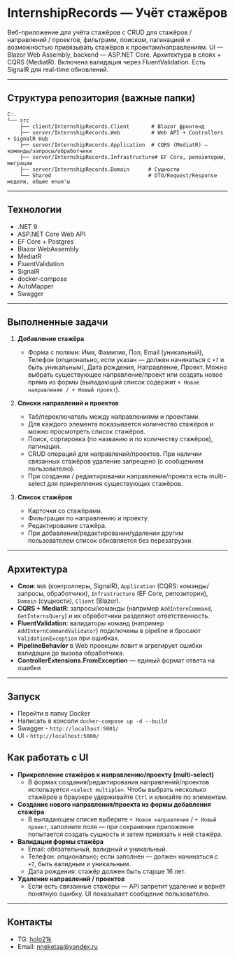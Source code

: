 # InternshipRecords — Учёт стажёров

Веб-приложение для учёта стажёров с CRUD для стажёров / направлений / проектов, фильтрами, поиском, пагинацией и возможностью привязывать стажёров к проектам/направлениям. UI — Blazor Web Assembly, backend — ASP.NET Core. Архитектура в слоях + CQRS (MediatR). Включена валидация через FluentValidation. Есть SignalR для real-time обновлений.

---

## Структура репозитория (важные папки)

```
C:.
└── src
    ├── client/InternshipRecords.Client       # Blazor фронтенд
    ├── server/InternshipRecords.Web          # Web API + Controllers + SignalR Hub
    ├── server/InternshipRecords.Application  # CQRS (MediatR) — команды/запросы/обработчики
    ├── server/InternshipRecords.Infrastructure# EF Core, репозитории, миграции
    ├── server/InternshipRecords.Domain      # Сущности
    └── Shared                               # DTO/Request/Response модели, общие enum'ы
```

---

## Технологии

* .NET 9
* ASP.NET Core Web API
* EF Core + Postgres
* Blazor WebAssembly
* MediatR
* FluentValidation
* SignalR
* docker-compose
* AutoMapper
* Swagger

---

## Выполненные задачи

1. **Добавление стажёра**
   * Форма с полями: Имя, Фамилия, Пол, Email (уникальный), Телефон (опционально, если указан — должен начинаться с `+7` и быть уникальным), Дата рождения, Направление, Проект.
   Можно выбрать существующее направление/проект или создать новое прямо из формы (выпадающий список содержит `+ Новое направление / + Новый проект`).

2. **Списки направлений и проектов**

   * Таб/переключатель между направлениями и проектами.
   * Для каждого элемента показывается количество стажёров и можно просмотреть список стажёров.
   * Поиск, сортировка (по названию и по количеству стажёров), пагинация.
   * CRUD операций для направлений/проектов. При наличии связанных стажёров удаление запрещено (с сообщением пользователю).
   * При создании / редактировании направления/проекта есть multi-select для прикрепления существующих стажёров.

3. **Список стажёров**

   * Карточки со стажёрами.
   * Фильтрация по направлению и проекту.
   * Редактирование стажёра.
   * При добавлении/редактировании/удалении другим пользователем список обновляется без перезагрузки.

---

## Архитектура

* **Слои**: `Web` (контроллеры, SignalR), `Application` (CQRS: команды/запросы, обработчики), `Infrastructure` (EF Core, репозитории), `Domain` (сущности), `Client` (Blazor).
* **CQRS + MediatR**: запросы/команды (например `AddInternCommand`, `GetInternsQuery`) и их обработчики разделяют ответственность.
* **FluentValidation**: валидаторы команд (например `AddInternCommandValidator`) подключены в pipeline и бросают `ValidationException` при ошибках.
* **PipelineBehavior** в Web проекции ловит и агрегирует ошибки валидации до вызова обработчика.
* **ControllerExtensions.FromException** — единый формат ответа на ошибки
---

## Запуск
 * Перейти в папку Docker
 * Написать в консоли `docker-compose up -d --build`
 * Swagger - ```http://localhost:5001/```
 * UI - ```http://localhost:5000/```

## Как работать с UI

* **Прикрепление стажёров к направлению/проекту (multi-select)**
  * В формах создания/редактирования направлений/проектов используется `<select multiple>`. Чтобы выбрать несколько стажёров в браузере удерживайте `Ctrl` и кликайте по элементам.
* **Создание нового направления/проекта из формы добавления стажёра**
  * В выпадающем списке выберите `+ Новое направление` / `+ Новый проект`, заполните поля — при сохранении приложение попытается создать сущность и затем привязать к ней стажёра.
* **Валидация формы стажёра**
  * Email: обязательный, валидный и уникальный.
  * Телефон: опционально; если заполнен — должен начинаться с `+7`, быть валидным и уникальным.
  * Дата рождения: стажёр должен быть старше 16 лет.
* **Удаление направлений / проектов**
  * Если есть связанные стажёры — API запретит удаление и вернёт понятную ошибку. UI показывает сообщение пользователю.
---
## Контакты

* TG: [holo21k](https://t.me/holo21k)
* Email: [nneketaa@yandex.ru](mailto:nneketaa@yandex.ru)
